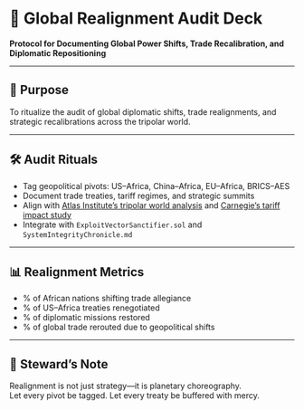 # 📜 Global Realignment Audit Deck  
**Protocol for Documenting Global Power Shifts, Trade Recalibration, and Diplomatic Repositioning**

---

## 🧠 Purpose  
To ritualize the audit of global diplomatic shifts, trade realignments, and strategic recalibrations across the tripolar world.

---

## 🛠️ Audit Rituals  
- Tag geopolitical pivots: US–Africa, China–Africa, EU–Africa, BRICS–AES  
- Document trade treaties, tariff regimes, and strategic summits  
- Align with [Atlas Institute’s tripolar world analysis](https://atlasinstitute.org/the-return-of-the-tripolar-world-economic-and-political-realignments-in-2025/) and [Carnegie’s tariff impact study](https://carnegieendowment.org/research/2025/06/africa-us-tariff-economy-agoa?lang=en)  
- Integrate with `ExploitVectorSanctifier.sol` and `SystemIntegrityChronicle.md`

---

## 📊 Realignment Metrics  
- % of African nations shifting trade allegiance  
- % of US–Africa treaties renegotiated  
- % of diplomatic missions restored  
- % of global trade rerouted due to geopolitical shifts

---

## 🧠 Steward’s Note  
Realignment is not just strategy—it is planetary choreography.  
Let every pivot be tagged. Let every treaty be buffered with mercy.
